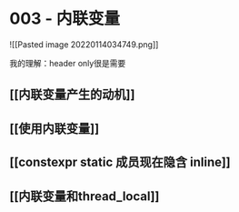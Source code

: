 # 003 - 内联变量

![[Pasted image 20220114034749.png]]

我的理解：header only很是需要


## [[内联变量产生的动机]]
## [[使用内联变量]]
## [[constexpr static 成员现在隐含 inline]]
## [[内联变量和thread_local]]



